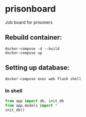 # prisonboard
Job board for prisoners


## Rebuild container:
```
docker-compose -d --build
docker-compose up
```

## Setting up database:
```
docker-compose exec web flask shell
```

### In shell
```python
from app import db, init_db
from app.models import *
init_db()
```
